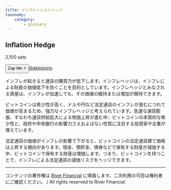 ```yaml
---
title: インフレーションヘッジ
taxonomy:
    category:
        - glossary
---
```


## Inflation Hedge
2,100 sats

<div><button class="zap-button" data-npub="npub17d7ham6ucsm2yxuwa9k9th49d44lfa50uk2fq0v2p0jxs2npnyxsaxxt59" data-relays="wss://relay.damus.io,wss://relay.snort.social,wss://nostr.wine,wss://relay.nostr.band">Zap Me ⚡</button><a href="https://twitter.com/akipponn">@akipponn</a></div>

インフレが起きると通貨の購買力が低下します。インフレヘッジは、インフレによる財産の価値低下を防ぐことを目的としています。インフレヘッジとみなされる資産は、インフレが加速しても、その価値の維持または増加が期待できます。

ビットコインは希少性が高く、ドルや円など法定通貨のインフレが進むにつれて価値が高まるため、強力なインフレヘッジと考えられています。急速な通貨膨張、すなわち通貨供給拡大による物価上昇が進む中、ビットコインの本質的な希少性と、政府や中央銀行の影響力さえおよばない性質に注目する投資家や企業が増えています。

法定通貨の価値がインフレの影響で下がると、ビットコインの法定通貨建て価格は上昇する傾向があります。現金、預貯金、債券などで保有する財産が減価する中、ビットコインで保有する財産は増価します。つまり、ビットコインを持つことで、インフレによる法定通貨の減価リスクをヘッジできます。

---
コンテンツの著作権は [River Financial](https://river.com/) に帰属します。二次利用の可否は権利者にご確認ください。 / All rights reserved to River Financial.
